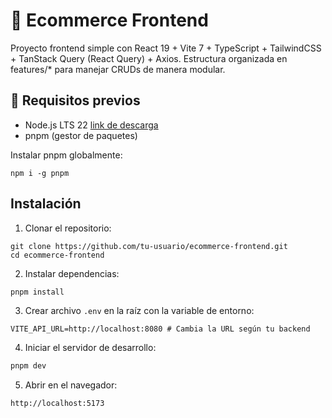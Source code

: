 # 🛒 Ecommerce Frontend

Proyecto frontend simple con React 19 + Vite 7 + TypeScript + TailwindCSS + TanStack Query (React Query) + Axios.
Estructura organizada en features/* para manejar CRUDs de manera modular.

## 🚀 Requisitos previos
- Node.js LTS 22 [link de descarga](https://nodejs.org/es/download/)
- pnpm (gestor de paquetes)

Instalar pnpm globalmente:
```
npm i -g pnpm
```

## Instalación
1. Clonar el repositorio:
```
git clone https://github.com/tu-usuario/ecommerce-frontend.git
cd ecommerce-frontend
```
2. Instalar dependencias:
```bash
pnpm install
```
3. Crear archivo `.env` en la raíz con la variable de entorno:
```
VITE_API_URL=http://localhost:8080 # Cambia la URL según tu backend
```
4. Iniciar el servidor de desarrollo:
```bash
pnpm dev
```
5. Abrir en el navegador:
```
http://localhost:5173
```
